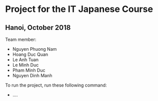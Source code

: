 # Project for the IT Japanese Course
## Hanoi, October 2018

Team member:

- Nguyen Phuong Nam
- Hoang Duc Quan
- Le Anh Tuan
- Le Minh Duc
- Pham Minh Duc
- Nguyen Dinh Manh

To run the project, run these following command:

- .... 